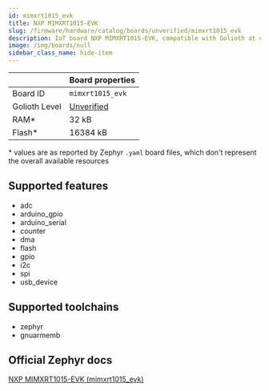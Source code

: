 ```yaml
---
id: mimxrt1015_evk
title: NXP MIMXRT1015-EVK
slug: /firmware/hardware/catalog/boards/unverified/mimxrt1015_evk
description: IoT board NXP MIMXRT1015-EVK, compatible with Golioth at unverified level.
image: /img/boards/null
sidebar_class_name: hide-item
---
```


[//]: # (This is an auto-generated file, do not edit! Changes to it will be lost upon re-generation)



|                | Board properties     |
| -------------  | -------------------- |
| Board ID       | `mimxrt1015_evk` |
| Golioth Level  | [Unverified](/firmware/hardware#unverified-boards) |
| RAM*           | 32 kB |
| Flash*         | 16384 kB |

\* values are as reported by Zephyr `.yaml` board files, which don't represent the overall available resources



## Supported features

* adc
* arduino_gpio
* arduino_serial
* counter
* dma
* flash
* gpio
* i2c
* spi
* usb_device

## Supported toolchains

* zephyr
* gnuarmemb

## Official Zephyr docs

[NXP MIMXRT1015-EVK (mimxrt1015_evk)](https://docs.zephyrproject.org/latest/boards/nxp/mimxrt1015_evk/doc/index.html)
